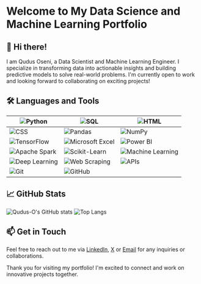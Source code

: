 # Welcome to My Data Science and Machine Learning Portfolio

## 👋 Hi there!
I am Qudus Oseni, a Data Scientist and Machine Learning Engineer. I specialize in transforming data into actionable insights and building predictive models to solve real-world problems. I'm currently open to work and looking forward to collaborating on exciting projects!

## 🛠️ Languages and Tools

| ![Python](https://img.shields.io/badge/Python-3776AB?style=flat&logo=python&logoColor=white) | ![SQL](https://img.shields.io/badge/SQL-4479A1?style=flat&logo=postgresql&logoColor=white) | ![HTML](https://img.shields.io/badge/HTML-E34F26?style=flat&logo=html5&logoColor=white) |
|---|---|---|
| ![CSS](https://img.shields.io/badge/CSS-1572B6?style=flat&logo=css3&logoColor=white) | ![Pandas](https://img.shields.io/badge/Pandas-150458?style=flat&logo=pandas&logoColor=white) | ![NumPy](https://img.shields.io/badge/NumPy-013243?style=flat&logo=numpy&logoColor=white) |
| ![TensorFlow](https://img.shields.io/badge/TensorFlow-FF6F00?style=flat&logo=tensorflow&logoColor=white) | ![Microsoft Excel](https://img.shields.io/badge/Microsoft%20Excel-217346?style=flat&logo=microsoftexcel&logoColor=white) | ![Power BI](https://img.shields.io/badge/Power%20BI-F2C811?style=flat&logo=power-bi&logoColor=white) |
| ![Apache Spark](https://img.shields.io/badge/Apache%20Spark-E25A1C?style=flat&logo=apachespark&logoColor=white) | ![Scikit-Learn](https://img.shields.io/badge/Scikit--Learn-F7931E?style=flat&logo=scikitlearn&logoColor=white) | ![Machine Learning](https://img.shields.io/badge/Machine%20Learning-FF6F00?style=flat) |
| ![Deep Learning](https://img.shields.io/badge/Deep%20Learning-00599C?style=flat&logo=deepmind&logoColor=white) | ![Web Scraping](https://img.shields.io/badge/Web%20Scraping-FF6F00?style=flat) | ![APIs](https://img.shields.io/badge/APIs-00599C?style=flat&logo=apigee&logoColor=white) |
| ![Git](https://img.shields.io/badge/Git-F05032?style=flat&logo=git&logoColor=white) | ![GitHub](https://img.shields.io/badge/GitHub-181717?style=flat&logo=github&logoColor=white) |  |

## 📈 GitHub Stats
![Qudus-O's GitHub stats](https://github-readme-stats.vercel.app/api?username=Qudus-O&show_icons=true&theme=radical)
![Top Langs](https://github-readme-stats.vercel.app/api/top-langs/?username=Qudus-O&layout=compact&theme=radical)

## 📫 Get in Touch
Feel free to reach out to me via [LinkedIn](www.linkedin.com/in/qudusoseni82), [X](https://x.com/Qudus_IV) or [Email](oseniqudus1965@gmail.com.com) for any inquiries or collaborations.

Thank you for visiting my portfolio! I'm excited to connect and work on innovative projects together.
